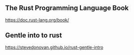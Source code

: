 
## The Rust Programming Language Book
https://doc.rust-lang.org/book/

## Gentle into to rust
https://stevedonovan.github.io/rust-gentle-intro


